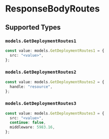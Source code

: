 # ResponseBodyRoutes


## Supported Types

### `models.GetDeploymentRoutes1`

```typescript
const value: models.GetDeploymentRoutes1 = {
  src: "<value>",
};
```

### `models.GetDeploymentRoutes2`

```typescript
const value: models.GetDeploymentRoutes2 = {
  handle: "resource",
};
```

### `models.GetDeploymentRoutes3`

```typescript
const value: models.GetDeploymentRoutes3 = {
  src: "<value>",
  continue: false,
  middleware: 5983.16,
};
```

